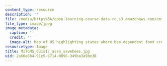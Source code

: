 ```yaml
---
content_type: resource
description: ''
file: /media/https%3A/open-learning-course-data-rc.s3.amazonaws.com/cms-631-data-storytelling-studio-climate-change-spring-2017/2a66e8b491c567140896349ba3a9be38_MITCMS_631s17_assn_savebees.jpg
file_type: image/jpeg
image_metadata:
  caption: ''
  credit: ''
  image-alt: Map of US highlighting states where bee-dependent food crops are grown.
resourcetype: Image
title: MITCMS_631s17_assn_savebees.jpg
uid: 2a66e8b4-91c5-6714-0896-349ba3a9be38
---
```

